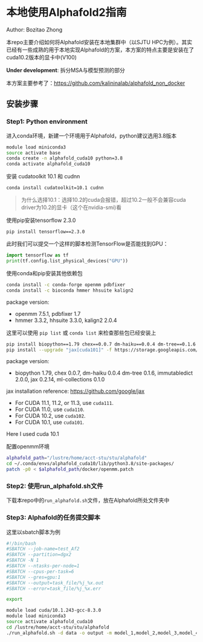 # 本地使用Alphafold2指南

Author: Bozitao Zhong

本repo主要介绍如何将Alphafold安装在本地集群中（以SJTU HPC为例）。其实已经有一些成熟的用于本地实现Alphafold的方案，本方案的特点主要是安装在了cuda10.2版本的显卡中(V100)

**Under development**: 拆分MSA与模型预测的部分

本方案主要参考了：https://github.com/kalininalab/alphafold_non_docker



## 安装步骤

### Step1: Python environment

进入conda环境，新建一个环境用于Alphafold，python建议选用3.8版本

```bash
module load miniconda3
source activate base
conda create -n alphafold_cuda10 python=3.8
conda activate alphafold_cuda10
```



安装 cudatoolkit 10.1 和 cudnn

```
conda install cudatoolkit=10.1 cudnn
```

> 为什么选择10.1：选择10.2的cuda会报错，超过10.2一般不会兼容cuda driver为10.2的显卡（这个在nvidia-smi)看



使用pip安装tensorflow 2.3.0

```
pip install tensorflow==2.3.0
```

此时我们可以提交一个这样的脚本检测TensorFlow是否能找到GPU：

```python
import tensorflow as tf
print(tf.config.list_physical_devices("GPU"))
```



使用conda和pip安装其他依赖包

```bash
conda install -c conda-forge openmm pdbfixer
conda install -c bioconda hmmer hhsuite kalign2
```

package version: 

- openmm 7.5.1, pdbfixer 1.7
- hmmer 3.3.2, hhsuite 3.3.0, kalign2 2.0.4

这里可以使用 `pip list` 或 `conda list` 来检查那些包已经安装上

```bash
pip install biopython==1.79 chex==0.0.7 dm-haiku==0.0.4 dm-tree==0.1.6 immutabledict==2.0.0 jax==0.2.14 ml-collections==0.1.0
pip install --upgrade "jax[cuda101]" -f https://storage.googleapis.com/jax-releases/jax_releases.html
```

package version: 

- biopython 1.79, chex 0.0.7, dm-haiku 0.0.4 dm-tree 0.1.6, immutabledict 2.0.0, jax 0.2.14, ml-collections 0.1.0



jax installation reference: https://github.com/google/jax

- For CUDA 11.1, 11.2, or 11.3, use `cuda111`.
- For CUDA 11.0, use `cuda110`.
- For CUDA 10.2, use `cuda102`.
- For CUDA 10.1, use `cuda101`.

Here I used cuda 10.1



配置openmm环境

```bash
alphafold_path="/lustre/home/acct-stu/stu/alphafold"
cd ~/.conda/envs/alphafold_cuda10/lib/python3.8/site-packages/
patch -p0 < $alphafold_path/docker/openmm.patch
```



### Step2: 使用run_alphafold.sh文件

下载本repo中的`run_alphafold.sh`文件，放在Alphafold所处文件夹中





### Step3: Alphafold的任务提交脚本

这里以sbatch脚本为例

```bash
#!/bin/bash
#SBATCH --job-name=test_Af2
#SBATCH --partition=dgx2
#SBATCH -N 1
#SBATCH --ntasks-per-node=1
#SBATCH --cpus-per-task=6
#SBATCH --gres=gpu:1
#SBATCH --output=task_file/%j_%x.out
#SBATCH --error=task_file/%j_%x.err

export 

module load cuda/10.1.243-gcc-8.3.0
module load miniconda3
source activate alphafold_cuda10
cd /lustre/home/acct-stu/stu/alphafold
./run_alphafold.sh -d data -o output -m model_1,model_2,model_3,model_4,model_5 -f input/test.fasta -t 2021-07-27


```

